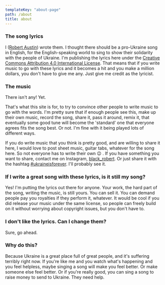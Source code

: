 ```yaml
---
templateKey: "about-page"
path: /about
title: about
---
```


### The song lyrics

I ([Robert Austin](https://robert.grumbly.games)) wrote them. I thought there should be a pro-Ukraine song in English, for the English-speaking world to sing to show their solidarity with the people of Ukraine. I'm publishing the lyrics here under the [Creative Commons Attribution 4.0 International License](http://creativecommons.org/licenses/by/4.0/). That means that if you write music to go with these lyrics and it becomes a hit and you make a million dollars, you don't have to give me any. Just give me credit as the lyricist.

### The music

There isn't any! Yet.

That's what this site is for, to try to convince other people to write music to go with the words. I'm pretty sure that if enough people see this, make up their own music, record the song, share it, pass it around, remix it, that eventually some good tune will become the 'standard' one that everyone agrees fits the song best. Or not. I'm fine with it being played lots of different ways.

If you do write music that you think is pretty good, and are willing to share it here, I would love to post sheet music, guitar tabs, whatever for the song here. So not everyone has to write their own 😉 . If you have something you want to share, contact me on Instagram, [black_robert](https://www.instagram.com/black_robert/). Or just share it with the hashtag [#ukraineisforever](https://www.instagram.com/explore/tags/ukraineisforever/). I'll probably see it.

### If I write a great song with these lyrics, is it still my song?

Yes! I'm putting the lyrics out there for anyone. Your work, the hard part of the song, writing the music, is still yours. You can sell it. You can demand people pay you royalties if they perform it, whatever. It would be cool if you did release your music under the same license, so people can freely build on it without worrying about copyright issues, but you don't have to.

### I don't like the lyrics. Can I change them?

Sure, go ahead.

### Why do this?

Because Ukraine is a great place full of great people, and it's suffering terribly right now. If you're like me and you watch what's happening and you feel helpless, maybe singing a song will make you feel better. Or make someone else feel better. Or if you're really good, you can sing a song to raise money to send to Ukraine. They need help.
